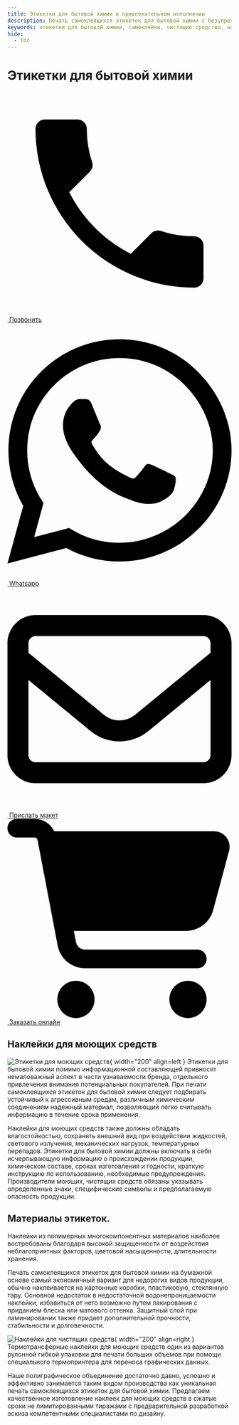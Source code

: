 ```yaml
---
title: Этикетки для бытовой химии в привлекательном исполнении
description: Печать самоклеящихся этикеток для бытовой химии с безупречным качеством, исчерпывающим информационным наполнением.
keywords: этикетки для бытовой химии, самоклейки, чистящие средства, наклейки для моющих средств, рекламная кампания, полиграфия, печать самоклеящихся этикеток, стиральный порошок, изготовление наклеек, ТППАК
hide:
  - toc
---
```


# Этикетки для бытовой химии
<div class="btn-container">
  <div class="button-item"><a href="tel:+79103331155" class="btn btn-primary phone_btn"><span class="twemoji"><svg xmlns="http://www.w3.org/2000/svg" viewBox="0 0 24 24"><path d="M6.62 10.79c1.44 2.83 3.76 5.15 6.59 6.59l2.2-2.2c.28-.28.67-.36 1.02-.25 1.12.37 2.32.57 3.57.57a1 1 0 0 1 1 1V20a1 1 0 0 1-1 1A17 17 0 0 1 3 4a1 1 0 0 1 1-1h3.5a1 1 0 0 1 1 1c0 1.25.2 2.45.57 3.57.11.35.03.74-.25 1.02l-2.2 2.2Z"></path></svg></span>&nbsp;Позвонить</a></div>

  <div class="button-item"><a href="https://wa.me/79103331155" class="btn btn-primary whatsapp_btn"><span class="twemoji"><svg xmlns="http://www.w3.org/2000/svg" viewBox="0 0 448 512"><path d="M380.9 97.1C339 55.1 283.2 32 223.9 32c-122.4 0-222 99.6-222 222 0 39.1 10.2 77.3 29.6 111L0 480l117.7-30.9c32.4 17.7 68.9 27 106.1 27h.1c122.3 0 224.1-99.6 224.1-222 0-59.3-25.2-115-67.1-157zm-157 341.6c-33.2 0-65.7-8.9-94-25.7l-6.7-4-69.8 18.3L72 359.2l-4.4-7c-18.5-29.4-28.2-63.3-28.2-98.2 0-101.7 82.8-184.5 184.6-184.5 49.3 0 95.6 19.2 130.4 54.1 34.8 34.9 56.2 81.2 56.1 130.5 0 101.8-84.9 184.6-186.6 184.6zm101.2-138.2c-5.5-2.8-32.8-16.2-37.9-18-5.1-1.9-8.8-2.8-12.5 2.8-3.7 5.6-14.3 18-17.6 21.8-3.2 3.7-6.5 4.2-12 1.4-32.6-16.3-54-29.1-75.5-66-5.7-9.8 5.7-9.1 16.3-30.3 1.8-3.7 .9-6.9-.5-9.7-1.4-2.8-12.5-30.1-17.1-41.2-4.5-10.8-9.1-9.3-12.5-9.5-3.2-.2-6.9-.2-10.6-.2-3.7 0-9.7 1.4-14.8 6.9-5.1 5.6-19.4 19-19.4 46.3 0 27.3 19.9 53.7 22.6 57.4 2.8 3.7 39.1 59.7 94.8 83.8 35.2 15.2 49 16.5 66.6 13.9 10.7-1.6 32.8-13.4 37.4-26.4 4.6-13 4.6-24.1 3.2-26.4-1.3-2.5-5-3.9-10.5-6.6z"/></svg></span>&nbsp;Whatsapp</a></div>

  <div class="button-item"><a href="tel:+79103331155" class="btn btn-primary send_btn"><span class="twemoji"><svg xmlns="http://www.w3.org/2000/svg" viewBox="0 0 512 512"><path d="M64 112c-8.8 0-16 7.2-16 16l0 22.1L220.5 291.7c20.7 17 50.4 17 71.1 0L464 150.1l0-22.1c0-8.8-7.2-16-16-16L64 112zM48 212.2L48 384c0 8.8 7.2 16 16 16l384 0c8.8 0 16-7.2 16-16l0-171.8L322 328.8c-38.4 31.5-93.7 31.5-132 0L48 212.2zM0 128C0 92.7 28.7 64 64 64l384 0c35.3 0 64 28.7 64 64l0 256c0 35.3-28.7 64-64 64L64 448c-35.3 0-64-28.7-64-64L0 128z"/></svg></span>&nbsp;Прислать макет</a></div>

  <div class="button-item"><a href="tel:+79103331155" class="btn btn-primary online_btn"><span class="twemoji"><svg xmlns="http://www.w3.org/2000/svg" viewBox="0 0 576 512"><path d="M0 24C0 10.7 10.7 0 24 0L69.5 0c22 0 41.5 12.8 50.6 32l411 0c26.3 0 45.5 25 38.6 50.4l-41 152.3c-8.5 31.4-37 53.3-69.5 53.3l-288.5 0 5.4 28.5c2.2 11.3 12.1 19.5 23.6 19.5L488 336c13.3 0 24 10.7 24 24s-10.7 24-24 24l-288.3 0c-34.6 0-64.3-24.6-70.7-58.5L77.4 54.5c-.7-3.8-4-6.5-7.9-6.5L24 48C10.7 48 0 37.3 0 24zM128 464a48 48 0 1 1 96 0 48 48 0 1 1 -96 0zm336-48a48 48 0 1 1 0 96 48 48 0 1 1 0-96z"/></svg></span>&nbsp;Заказать онлайн</a></div>

</div>

## Наклейки для моющих средств
![Этикетки для моющих средств](../type_of_production/img/3.jpg "Этикетки для моющих средств"){ width="200" align=left } 
Этикетки для бытовой химии помимо информационной составляющей привносят немаловажный аспект в части узнаваемости бренда, отдельного привлечения внимания потенциальных покупателей. При печати самоклеящихся этикеток для бытовой химии следует подбирать устойчивый к агрессивным средам, различным химическим соединениям надежный материал, позволяющий легко считывать
информацию в течение срока применения. 

Наклейки для моющих средств также должны обладать влагостойкостью, сохранять внешний вид при воздействии жидкостей, светового излучения, механических нагрузок, температурных перепадов.
Этикетки для бытовой химии должны включать в себя исчерпывающую информацию о происхождении продукции, химическом составе, сроках изготовления и годности, краткую инструкцию по использованию, необходимые предупреждения. Производители моющих, чистящих средств обязаны указывать определенные знаки, специфические символы и предполагаемую опасность продукции.

## Материалы этикеток.
Наклейки из полимерных многокомпонентных материалов наиболее востребованы
благодаря высокой защищенности от воздействия неблагоприятных факторов,
цветовой насыщенности, длительности хранения.

Печать самоклеящихся этикеток для бытовой химии на бумажной основе самый
экономичный вариант для недорогих видов продукции, обычно наклеивается на
картонные коробки, пластиковую, стеклянную тару. Основной недостаток в
недостаточной водонепроницаемости наклейки, избавиться от него возможно путем
лакирования с приданием блеска или матового оттенка. Защитный слой при
ламинировании также придает дополнительной прочности, стабильности и
долговечности.

![Наклейки для чистящих средств](../type_of_production/img/4.jpg "Наклейки для чистящих средств"){ width="200" align=right }
Термотрансферные наклейки для моющих средств один из вариантов рулонной
гибкой упаковки для печати больших объемов при помощи специального
термопринтера для переноса графических данных.

Наше полиграфическое объединение достаточно давно, успешно и эффективно
занимается таким видом производства как уникальная печать самоклеящихся этикеток
для бытовой химии. Предлагаем качественное изготовление наклеек для моющих
средств в сжатые сроки не лимитированными тиражами с предварительной
разработкой эскиза компетентными специалистами по дизайну.